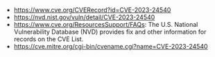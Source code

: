 - https://www.cve.org/CVERecord?id=CVE-2023-24540
- https://nvd.nist.gov/vuln/detail/CVE-2023-24540
- https://www.cve.org/ResourcesSupport/FAQs: The U.S. National Vulnerability Database (NVD) provides fix and other information for records on the CVE List.
- https://cve.mitre.org/cgi-bin/cvename.cgi?name=CVE-2023-24540
